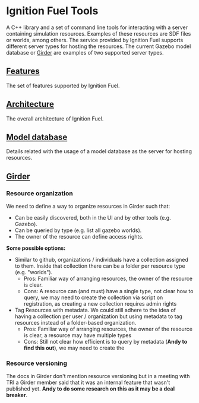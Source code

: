 # Ignition Fuel Tools

A C++ library and a set of command line tools for interacting with a server containing simulation resources. Examples of these resources are SDF files or worlds, among others. The service provided by Ignition Fuel supports different server types for hosting the resources. The current Gazebo model database or [Girder](https://girder.readthedocs.io/en/latest/) are examples of two supported server types.


## [Features](https://bitbucket.org/ignitionrobotics/ign-fuel-tools/wiki/features)
The set of features supported by Ignition Fuel.

## [Architecture](https://bitbucket.org/ignitionrobotics/ign-fuel-tools/wiki/architecture)
The overall architecture of Ignition Fuel.

## [Model database](https://bitbucket.org/ignitionrobotics/ign-fuel-tools/wiki/model_database)
Details related with the usage of a model database as the server for hosting resources.

## [Girder](https://bitbucket.org/ignitionrobotics/ign-fuel-tools/wiki/girder)

### Resource organization

We need to define a way to organize resources in Girder such that:

- Can be easily discovered, both in the UI and by other tools (e.g. Gazebo).
- Can be queried by type (e.g. list all gazebo worlds).
- The owner of the resource can define access rights.

**Some possible options:**

- Similar to github, organizations / individuals have a collection assigned to them. Inside that collection there can be a folder per resource type (e.g. "worlds").
    - Pros: Familiar way of arranging resources, the owner of the resource is clear.
    - Cons: A resource can (and must) have a single type, not clear how to query, we may need to create the collection via script on registration, as creating a new collection requires admin rights
- Tag Resources with metadata. We could still adhere to the idea of having a collection per user / organization but using metadata to tag resources instead of a folder-based organization. 
    - Pros: Familiar way of arranging resources, the owner of the resource is clear, a resource may have multiple types 
    - Cons: Still not clear how efficient is to query by metadata (**Andy to find this out**), we may need to create the 

### Resource versioning

The docs in Girder don't mention resource versioning but in a meeting with TRI a Girder member said that it was an internal feature that wasn't published yet. **Andy to do some research on this as it may be a deal breaker**.